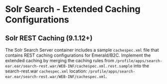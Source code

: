 # Solr Search - Extended Caching Configurations

## Solr REST Caching (9.1.12+)

The Solr Search Server container includes a sample `cachespec.xml` file that contains REST caching configurations for Emerald/B2C.
Implement the extended caching by merging the caching rules from `/profile/apps/search-ear.ear/search-rest.war/WEB-INF/cachespec.xml.rest.sample` into the search-rest.war `cachespec.xml` location: `/profile/apps/search-ear.ear/search-rest.war/WEB-INF/cachespec.xml`.



